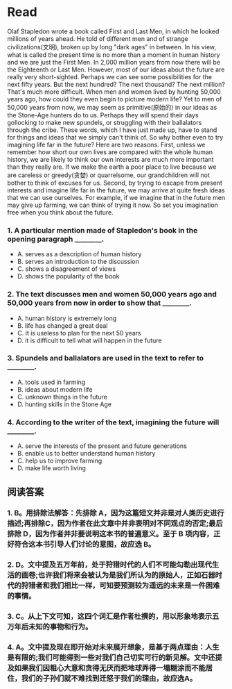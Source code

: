# Read
Olaf Stapledon wrote a book called First and Last Men, in which he looked millions of years ahead. He told of different men and of strange civilizations(文明), broken up by long "dark ages" in between. In his view, what is called the present time is no more than a moment in human history and we are just the First Men. In 2,000 million years from now there will be the Eighteenth or Last Men.
However, most of our ideas about the future are really very short-sighted. Perhaps we can see some possibilities for the next fifty years. But the next hundred? The next thousand? The next million? That's much more difficult.
When men and women lived by hunting 50,000 years ago, how could they even begin to picture modern life? Yet to men of 50,000 years from now, we may seem as primitive(原始的) in our ideas as the Stone-Age hunters do to us. Perhaps they will spend their days gollocking to make new spundels, or struggling with their ballalators through the cribe. These words, which I have just made up, have to stand for things and ideas that we simply can't think of.
So why bother even to try imagining life far in the future? Here are two reasons. First, unless we remember how short our own lives are compared with the whole human history, we are likely to think our own interests are much more important than they really are. If we make the earth a poor place to live because we are careless or greedy(贪婪) or quarrelsome, our grandchildren will not bother to think of excuses for us.
Second, by trying to escape from present interests and imagine life far in the future, we may arrive at quite fresh ideas that we can use ourselves. For example, if we imagine that in the future men may give up farming, we can think of trying it now. So set you imagination free when you think about the future.
### 1. A particular mention made of Stapledon's book in the opening paragraph ________.
 * A. serves as a description of human history
 * B. serves an introduction to the discussion
 * C. shows a disagreement of views
 * D. shows the popularity of the book
### 2. The text discusses men and women 50,000 years ago and 50,000 years from now in order to show that ________.
 * A. human history is extremely long
 * B. life has changed a great deal
 * C. it is useless to plan for the next 50 years
 * D. it is difficult to tell what will happen in the future
### 3. Spundels and ballalators are used in the text to refer to ________.
 * A. tools used in farming
 * B. ideas about modern life
 * C. unknown things in the future
 * D. hunting skills in the Stone Age
### 4. According to the writer of the text, imagining the future will ________.
 * A. serve the interests of the present and future generations
 * B. enable us to better understand human history
 * C. help us to improve farming
 * D. make life worth living
## 阅读答案
### 1. B。用排除法解答：先排除 A，因为这篇短文并非是对人类历史进行描述;再排除C，因为作者在此文章中并非表明对不同观点的否定;最后排除 D，因为作者并非要说明这本书的普遍意义。至于 B 项内容，正好符合这本书引导人们讨论的意图，故应选 B。
### 2. D。文中提及五万年前，处于狩猎时代的人们不可能勾勒出现代生活的画卷;也许我们将来会被认为是我们所认为的原始人，正如石器时代的狩猎者和我们相比一样，可知要预测较为遥远的未来是一件困难的事情。
### 3. C。从上下文可知，这四个词汇是作者杜撰的，用以形象地表示五万年后未知的事物和行为。
### 4. A。文中提及现在即开始对未来展开想象，是基于两点理由：人生是有限的;我们可能得到一些对我们自己切实可行的新见解。文中还提及如果我们因粗心大意和贪得无厌而把地球弄得一塌糊涂而不能居住，我们的子孙们就不难找到迁怒于我们的理由，故应选A。
